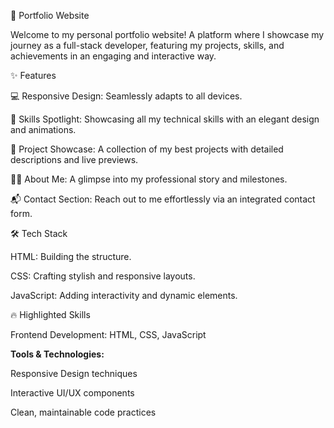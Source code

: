 🌟 Portfolio Website

Welcome to my personal portfolio website! A platform where I showcase my journey as a full-stack developer, featuring my projects, skills, and achievements in an engaging and interactive way.

✨ Features

💻 Responsive Design: Seamlessly adapts to all devices.

🚀 Skills Spotlight: Showcasing all my technical skills with an elegant design and animations.

📂 Project Showcase: A collection of my best projects with detailed descriptions and live previews.

👩‍💻 About Me: A glimpse into my professional story and milestones.

📬 Contact Section: Reach out to me effortlessly via an integrated contact form.

🛠️ Tech Stack

HTML: Building the structure.

CSS: Crafting stylish and responsive layouts.

JavaScript: Adding interactivity and dynamic elements.

🔥 Highlighted Skills

Frontend Development: HTML, CSS, JavaScript

**Tools & Technologies:**

Responsive Design techniques

Interactive UI/UX components

Clean, maintainable code practices

